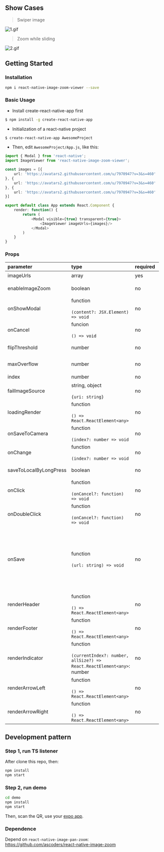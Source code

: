 ## Show Cases

> Swiper image

![1.gif](https://cloud.githubusercontent.com/assets/7970947/21086300/388dedfc-c056-11e6-955e-0a2a0b541f7f.gif)

> Zoom while sliding

![2.gif](https://cloud.githubusercontent.com/assets/7970947/21086323/7355face-c056-11e6-8d68-384000d41d47.gif)

## Getting Started

### Installation

```bash
npm i react-native-image-zoom-viewer --save
```

### Basic Usage

* Install create-react-native-app first

```bash
$ npm install -g create-react-native-app
```

* Initialization of a react-native project

```bash
$ create-react-native-app AwesomeProject
```

* Then, edit `AwesomeProject/App.js`, like this:

```typescript
import { Modal } from 'react-native';
import ImageViewer from 'react-native-image-zoom-viewer';

const images = [{
    url: 'https://avatars2.githubusercontent.com/u/7970947?v=3&s=460'
}, {
    url: 'https://avatars2.githubusercontent.com/u/7970947?v=3&s=460'
}, {
    url: 'https://avatars2.githubusercontent.com/u/7970947?v=3&s=460'
}]

export default class App extends React.Component {
    render: function() {
        return (
            <Modal visible={true} transparent={true}>
                <ImageViewer imageUrls={images}/>
            </Modal>
        )
    }
}
```

### Props
|parameter|type|required|description|default|
|:---|:---|:---|:---|:---|
|imageUrls|array|yes|图片数组||
|enableImageZoom|boolean|no|是否开启图片手势功能|`true`|
|onShowModal|function<br><br>`(content?: JSX.Element) => void`|no|弹出大图的回调|`() => {}`|
|onCancel|funcion<br><br>`() => void`|no|取消看图的回调|`() => {}`|
|flipThreshold|number|no|滑动到下一页的阈值|`80`|
|maxOverflow|number|no|当前页能滑到下一页X位置最大值|`300`|
|index|number|no|初始显示第几张图|`0`|
|failImageSource|string, object<br><br>`{uri: string}`|no|加载失败的图|`''`|
|loadingRender|function<br><br>`() => React.ReactElement<any>`|no|渲染loading元素|`() => null`|
|onSaveToCamera|function<br><br>`(index?: number => void`|no|保存到相册的回调|`() => {}`|
|onChange|function<br><br>`(index?: number => void`|no|当图片切换时触发|`() => {}`|
|saveToLocalByLongPress|boolean|no|是否开启长按保存到本地的功能|`true`|
|onClick|function<br><br>`(onCancel?: function) => void`|no|单击回调|`(onCancel) => {onCancel()}`|
|onDoubleClick|function<br><br>`(onCancel?: function) => void`|no|双击回调|`(onCancel) => {onCancel()}`|
|onSave|function<br><br>`(url: string) => void`|no|图片保存到本地方法，如果写了这个方法就不会调取系统默认方法针对安卓不支持saveToCameraRoll远程图片，可以在安卓调用此回调调用安卓原生接口||
|renderHeader|function<br><br>`() => React.ReactElement<any>`|no|自定义头部|`() => null`|
|renderFooter|function<br><br>`() => React.ReactElement<any>`|no|自定义尾部|`() => null`|
|renderIndicator|function<br><br>`(currentIndex?: number, allSize?) => React.ReactElement<any>`: number|no|自定义计时器|`(currentIndex, allSize) => currentIndex + "/" + allSize`|
|renderArrowLeft|function<br><br>`() => React.ReactElement<any>`|no|自定义计时器|`() => null`|
|renderArrowRight|function<br><br>`() => React.ReactElement<any>`|no|自定义左翻页按钮|`() => null`|

## Development pattern

### Step 1, run TS listener

After clone this repo, then:

```bash
npm install
npm start
```

### Step 2, run demo

```bash
cd demo
npm install
npm start
```

Then, scan the QR, use your [expo app](https://expo.io./).

### Dependence

Depend on `react-native-image-pan-zoom`: https://github.com/ascoders/react-native-image-zoom
